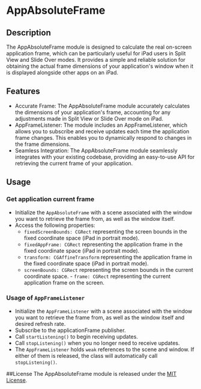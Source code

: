 # AppAbsoluteFrame

## Description
The AppAbsoluteFrame module is designed to calculate the real on-screen application frame, which can be particularly useful for iPad users in Split View and Slide Over modes. It provides a simple and reliable solution for obtaining the actual frame dimensions of your application's window when it is displayed alongside other apps on an iPad.

## Features
- Accurate Frame: The AppAbsoluteFrame module accurately calculates the dimensions of your application's frame, accounting for any adjustments made in Split View or Slide Over mode on iPad.
- AppFrameListener: The module includes an AppFrameListener, which allows you to subscribe and receive updates each time the application frame changes. This enables you to dynamically respond to changes in the frame dimensions.
- Seamless Integration: The AppAbsoluteFrame module seamlessly integrates with your existing codebase, providing an easy-to-use API for retrieving the current frame of your application.

## Usage
### Get application current frame
- Initialize the `AppAbsoluteFrame` with a scene associated with the window you want to retrieve the frame from, as well as the window itself.
- Access the following properties:
	- `fixedScreenBounds: CGRect` representing the screen bounds in the fixed coordinate space (iPad in portrait mode).
 	- `fixedAppFrame: CGRect`  representing the application frame in the fixed coordinate space (iPad in portrait mode).
 	- `transform: CGAffineTransform` representing the application frame in the fixed coordinate space (iPad in portrait mode).
 	- `screenBounds: CGRect` representing the screen bounds in the current coordinate space. 	- `frame: CGRect` representing the current application frame on the screen.

### Usage of `AppFrameListener`
- Initialize the `AppFrameListener` with a scene associated with the window you want to retrieve the frame from, as well as the window itself and desired refresh rate.
- Subscribe to the applicationFrame publisher.
- Call `startListening()` to begin receiving updates.
- Call `stopListening()` when you no longer need to receive updates.
- The `AppFrameListener` holds `weak` references to the scene and window. If either of them is released, the class will automatically call `stopListening()`.

##License
The AppAbsoluteFrame module is released under the [MIT License](https://opensource.org/license/mit/).
